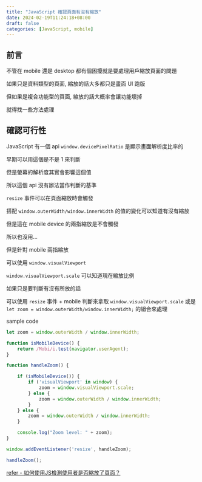 ```yaml
---
title: "JavaScript 確認頁面有沒有縮放"
date: 2024-02-19T11:24:18+08:00
draft: false
categories: [JavaScript, mobile]
---
```


## 前言

不管在 mobile 還是 desktop 都有個困擾就是要處理用戶縮放頁面的問題

如果只是資料類型的頁面, 縮放的話大多都只是畫面 UI 跑版

但如果是複合功能型的頁面, 縮放的話大概率會讓功能壞掉

就得找一些方法處理

## 確認可行性

JavaScript 有一個 api `window.devicePixelRatio` 是顯示畫面解析度比率的

早期可以用這個是不是 1 來判斷

但是螢幕的解析度其實會影響這個值

所以這個 api 沒有辦法當作判斷的基準

`resize` 事件可以在頁面縮放時會觸發

搭配 `window.outerWidth/window.innerWidth` 的值的變化可以知道有沒有縮放

但是這在 mobile device 的兩指縮放是不會觸發

所以也沒用...

但是針對 mobile 兩指縮放

可以使用 `window.visualViewport`

`window.visualViewport.scale` 可以知道現在縮放比例

如果只是要判斷有沒有所放的話

可以使用 `resize` 事件 + mobile 判斷來拿取 `window.visualViewport.scale` 或是 `let zoom = window.outerWidth/window.innerWidth;` 的組合來處理

sample code

```javascript
let zoom = window.outerWidth / window.innerWidth;

function isMobileDevice() {
    return /Mobi/i.test(navigator.userAgent);
}

function handleZoom() {

    if (isMobileDevice()) {
        if ('visualViewport' in window) {
            zoom = window.visualViewport.scale;
        } else {
            zoom = window.outerWidth / window.innerWidth;
        }
    } else {
        zoom = window.outerWidth / window.innerWidth;
    }

    console.log("Zoom level: " + zoom);
}

window.addEventListener('resize', handleZoom);

handleZoom();
```

[refer - 如何使用JS檢測使用者是否縮放了頁面？](https://www.zhangxinxu.com/wordpress/2021/02/js-if-page-zoom/)